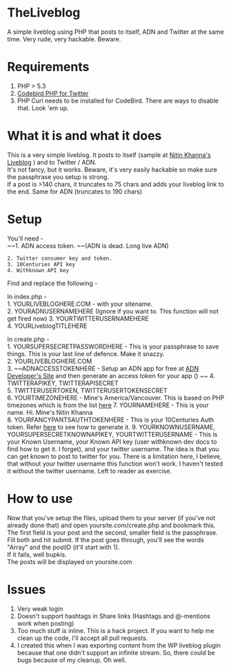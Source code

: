 TheLiveblog
===========

  A simple liveblog using PHP that posts to itself, ADN and Twitter at the same time. Very rude, very hackable. Beware.

Requirements
============

  1. PHP > 5.3 
  2. [Codebird PHP for Twitter](https://github.com/jublonet/codebird-php)
  3. PHP Curl needs to be installed for CodeBird. There are ways to disable that. Look 'em up. 

What it is and what it does
===========================

  This is a very simple liveblog. It posts to itself (sample at [Nitin Khanna's Liveblog](http://liveblog.nitinkhanna.com/) ) and to Twitter / ADN.  
  It's not fancy, but it works. Beware, it's very easily hackable so make sure the passphrase you setup is strong.  
  If a post is >140 chars, it truncates to 75 chars and adds your liveblog link to the end. Same for ADN (truncates to 190 chars)  


Setup
=====

  You'll need -  
    ~~1. ADN access token.  ~~(ADN is dead. Long live ADN)
 
    2. Twitter consumer key and token. 
    3. 10Centuries API key
    4. Withknown API key

  Find and replace the following -  
  
  In index.php -   
    1. YOURLIVEBLOGHERE.COM - with your sitename.  
    2. YOURADNUSERNAMEHERE  (Ignore if you want to. This function will not get fired now)
    3. YOURTWITTERUSERNAMEHERE  
    4. YOURLiveblogTITLEHERE  

  In create.php -  
    1. YOURSUPERSECRETPASSWORDHERE - This is your passphrase to save things. This is your last line of defence. Make it snazzy.  
    2. YOURLIVEBLOGHERE.COM  
    3. ~~ADNACCESSTOKENHERE - Setup an ADN app for free at [ADN Developer's Site](http://developers.app.net) and then generate an access token for your app () ~~
    4. TWITTERAPIKEY, TWITTERAPISECRET  
    5. TWITTERUSERTOKEN, TWITTERUSERTOKENSECRET  
    6. YOURTIMEZONEHERE - Mine's America/Vancouver. This is based on PHP timezones which is from the list [here](http://php.net/manual/en/timezones.php)
    7. YOURNAMEHERE - This is your name. Hi. Mine's Nitin Khanna  
    8. YOURFANCYPANTSAUTHTOKENHERE - This is your 10Centuries Auth token. Refer [here](https://pinboard.in/u:larand/t:10Centuries/) to see how to generate it.
    9. YOURKNOWNUSERNAME, YOURSUPERSECRETKNOWNAPIKEY, YOURTWITTERUSERNAME - This is your Known Username, your Known API key (user withknown dev docs to find how to get it. I forget), and your twitter username. The idea is that you can get known to post to twitter for you. There is a limitation here, I believe, that without your twitter username this function won't work. I haven't tested it without the twitter username. Left to reader as exercise.
    
  
How to use
==========
  Now that you've setup the files, upload them to your server (if you've not already done that) and open yoursite.com/create.php and bookmark this.   
  The first field is your post and the second, smaller field is the passphrase.   
  Fill both and hit submit. If the post goes through, you'll see the words "Array" and the postID (it'll start with 1).   
  If it fails, well bupkis.  
  The posts will be displayed on yoursite.com   

Issues
======
  1. Very weak login  
  2. Doesn't support hashtags in Share links (Hashtags and @-mentions work when posting)  
  3. Too much stuff is inline. This is a hack project. If you want to help me clean up the code, I'll accept all pull requests.  
  4. I created this when I was exporting content from the WP liveblog plugin because that one didn't support an infinite stream. So, there could be bugs because of my cleanup. Oh well.
